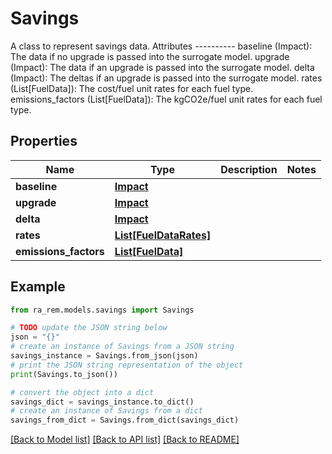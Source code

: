 # Savings

A class to represent savings data.  Attributes ----------     baseline (Impact): The data if no upgrade is passed into the surrogate model.     upgrade (Impact): The data if an upgrade is passed into the surrogate model.     delta (Impact): The deltas if an upgrade is passed into the surrogate model.     rates (List[FuelData]): The cost/fuel unit rates for each fuel type.     emissions_factors (List[FuelData]): The kgCO2e/fuel unit rates for each fuel type.

## Properties

Name | Type | Description | Notes
------------ | ------------- | ------------- | -------------
**baseline** | [**Impact**](Impact.md) |  | 
**upgrade** | [**Impact**](Impact.md) |  | 
**delta** | [**Impact**](Impact.md) |  | 
**rates** | [**List[FuelDataRates]**](FuelDataRates.md) |  | 
**emissions_factors** | [**List[FuelData]**](FuelData.md) |  | 

## Example

```python
from ra_rem.models.savings import Savings

# TODO update the JSON string below
json = "{}"
# create an instance of Savings from a JSON string
savings_instance = Savings.from_json(json)
# print the JSON string representation of the object
print(Savings.to_json())

# convert the object into a dict
savings_dict = savings_instance.to_dict()
# create an instance of Savings from a dict
savings_from_dict = Savings.from_dict(savings_dict)
```
[[Back to Model list]](../README.md#documentation-for-models) [[Back to API list]](../README.md#documentation-for-api-endpoints) [[Back to README]](../README.md)


